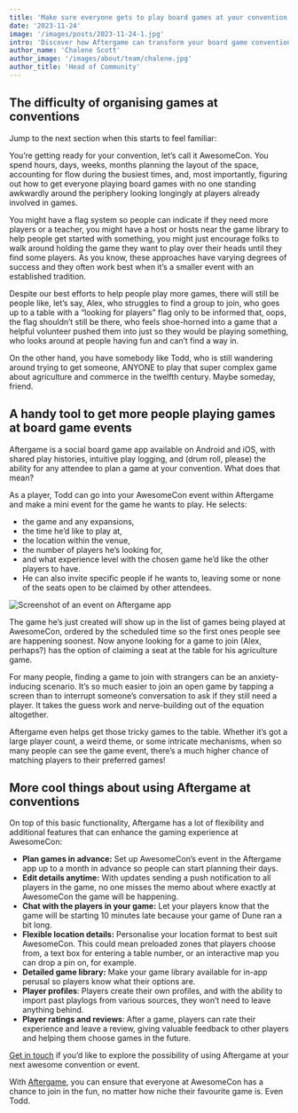 ```yaml
---
title: 'Make sure everyone gets to play board games at your convention'
date: '2023-11-24'
image: '/images/posts/2023-11-24-1.jpg'
intro: 'Discover how Aftergame can transform your board game convention by allowing your attendees to plan games, join events, and much more.'
author_name: 'Chalene Scott'
author_image: '/images/about/team/chalene.jpg'
author_title: 'Head of Community'
---
```


## The difficulty of organising games at conventions

Jump to the next section when this starts to feel familiar:

You’re getting ready for your convention, let’s call it AwesomeCon. You spend hours, days, weeks, months planning the layout of the space, accounting for flow during the busiest times, and, most importantly, figuring out how to get everyone playing board games with no one standing awkwardly around the periphery looking longingly at players already involved in games.

You might have a flag system so people can indicate if they need more players or a teacher, you might have a host or hosts near the game library to help people get started with something, you might just encourage folks to walk around holding the game they want to play over their heads until they find some players. As you know, these approaches have varying degrees of success and they often work best when it’s a smaller event with an established tradition.

Despite our best efforts to help people play more games, there will still be people like, let’s say, Alex, who struggles to find a group to join, who goes up to a table with a “looking for players” flag only to be informed that, oops, the flag shouldn’t still be there, who feels shoe-horned into a game that a helpful volunteer pushed them into just so they would be playing something, who looks around at people having fun and can’t find a way in.

On the other hand, you have somebody like Todd, who is still wandering around trying to get someone, ANYONE to play that super complex game about agriculture and commerce in the twelfth century. Maybe someday, friend.

## A handy tool to get more people playing games at board game events

Aftergame is a social board game app available on Android and iOS, with shared play histories, intuitive play logging, and (drum roll, please) the ability for any attendee to plan a game at your convention.  What does that mean?

As a player, Todd can go into your AwesomeCon event within Aftergame and make a mini event for the game he wants to play. He selects:

- the game and any expansions,
- the time he’d like to play at,
- the location within the venue,
- the number of players he’s looking for,
- and what experience level with the chosen game he’d like the other players to have.
- He can also invite specific people if he wants to, leaving some or none of the seats open to be claimed by other attendees.

![Screenshot of an event on Aftergame app](/images/posts/2023-11-24-2.png)

The game he’s just created will show up in the list of games being played at AwesomeCon, ordered by the scheduled time so the first ones people see are happening soonest. Now anyone looking for a game to join (Alex, perhaps?) has the option of claiming a seat at the table for his agriculture game.

For many people, finding a game to join with strangers can be an anxiety-inducing scenario. It’s so much easier to join an open game by tapping a screen than to interrupt someone’s conversation to ask if they still need a player. It takes the guess work and nerve-building out of the equation altogether. 

Aftergame even helps get those tricky games to the table. Whether it’s got a large player count, a weird theme, or some intricate mechanisms, when so many people can see the game event, there’s a much higher chance of matching players to their preferred games!

## More cool things about using Aftergame at conventions

On top of this basic functionality, Aftergame has a lot of flexibility and additional features that can enhance the gaming experience at AwesomeCon:

- **Plan games in advance:** Set up AwesomeCon’s event in the Aftergame app up to a month in advance so people can start planning their days.
- **Edit details anytime:** With updates sending a push notification to all players in the game, no one misses the memo about where exactly at AwesomeCon the game will be happening.
- **Chat with the players in your game:** Let your players know that the game will be starting 10 minutes late because your game of Dune ran a bit long.
- **Flexible location details:** Personalise your location format to best suit AwesomeCon. This could mean preloaded zones that players choose from, a text box for entering a table number, or an interactive map you can drop a pin on, for example.
- **Detailed game library:** Make your game library available for in-app perusal so players know what their options are.
- **Player profiles**: Players create their own profiles, and with the ability to import past playlogs from various sources, they won’t need to leave anything behind.
- **Player ratings and reviews**: After a game, players can rate their experience and leave a review, giving valuable feedback to other players and helping them choose games in the future.

[Get in touch](https://www.aftergame.co/contact "Contact us") if you’d like to explore the possibility of using Aftergame at your next awesome convention or event.

With [Aftergame](https://www.aftergame.co/download "Download Aftergame"), you can ensure that everyone at AwesomeCon has a chance to join in the fun, no matter how niche their favourite game is. Even Todd.